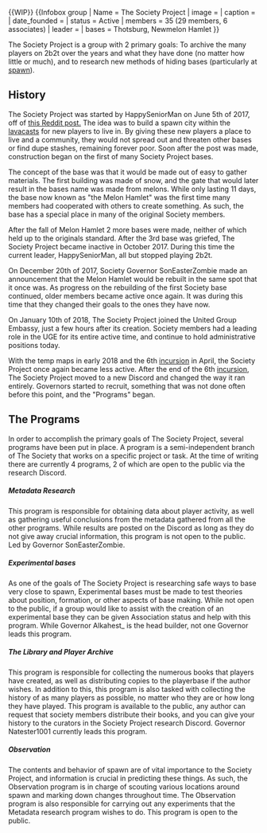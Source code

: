 {{WIP}}
{{Infobox group
| Name = The Society Project
| image =
| caption =
| date_founded =
| status = Active
| members = 35 (29 members, 6 associates)
| leader =
| bases = Thotsburg, Newmelon Hamlet
}}

The Society Project is a group with 2 primary goals: To archive the many players on 2b2t over the years and what they have done (no matter how little or much), and to research new methods of hiding bases (particularly at [spawn](https://2b2t.miraheze.org/wiki/Spawn)).

## History
The Society Project was started by HappySeniorMan on June 5th of 2017, off of [this Reddit post.](https://www.reddit.com/r/2b2t/comments/6ffrza/ideas_for_bored_builders/) The idea was to build a spawn city within the [lavacasts](https://2b2t.miraheze.org/wiki/Lavacast) for new players to live in. By giving these new players a place to live and a community, they would not spread out and threaten other bases or find dupe stashes, remaining forever poor. Soon after the post was made, construction began on the first of many Society Project bases.

The concept of the base was that it would be made out of easy to gather materials. The first building was made of snow, and the gate that would later result in the bases name was made from melons. While only lasting 11 days, the base now known as "the Melon Hamlet" was the first time many members had cooperated with others to create something. As such, the base has a special place in many of the original Society members.

After the fall of Melon Hamlet 2 more bases were made, neither of which held up to the originals standard. After the 3rd base was griefed, The Society Project became inactive in October 2017. During this time the current leader, HappySeniorMan, all but stopped playing 2b2t.

On December 20th of 2017, Society Governor SonEasterZombie made an announcement that the Melon Hamlet would be rebuilt in the same spot that it once was. As progress on the rebuilding of the first Society base continued, older members became active once again. It was during this time that they changed their goals to the ones they have now.

On January 10th of 2018, The Society Project joined the United Group Embassy, just a few hours after its creation. Society members had a leading role in the UGE for its entire active time, and continue to hold administrative positions today.

With the temp maps in early 2018 and the 6th [incursion](https://2b2t.miraheze.org/wiki/Spawn_Incursions) in April, the Society Project once again became less active. After the end of the 6th [incursion](https://2b2t.miraheze.org/wiki/Spawn_Incursions), The Society Project moved to a new Discord and changed the way it ran entirely. Governors started to recruit, something that was not done often before this point, and the "Programs" began.

## The Programs
In order to accomplish the primary goals of The Society Project, several programs have been put in place. A program is a semi-independent branch of The Society that works on a specific project or task. At the time of writing there are currently 4 programs, 2 of which are open to the public via the research Discord.

##### Metadata Research
This program is responsible for obtaining data about player activity, as well as gathering useful conclusions from the metadata gathered from all the other programs. While results are posted on the Discord as long as they do not give away crucial information, this program is not open to the public. Led by Governor SonEasterZombie.

##### Experimental bases
As one of the goals of The Society Project is researching safe ways to base very close to spawn, Experimental bases must be made to test theories about position, formation, or other aspects of base making. While not open to the public, if a group would like to assist with the creation of an experimental base they can be given Association status and help with this program. While Governor Alkahest_ is the head builder, not one Governor leads this program.

##### The Library and Player Archive
This program is responsible for collecting the numerous books that players have created, as well as distributing copies to the playerbase if the author wishes. In addition to this, this program is also tasked with collecting the history of as many players as possible, no matter who they are or how long they have played. This program is available to the public, any author can request that society members distribute their books, and you can give your history to the curators in the Society Project research Discord. Governor Natester1001 currently leads this program.

##### Observation
The contents and behavior of spawn are of vital importance to the Society Project, and information is crucial in predicting these things. As such, the Observation program is in charge of scouting various locations around spawn and marking down changes throughout time. The Observation program is also responsible for carrying out any experiments that the Metadata research program wishes to do. This program is open to the public.